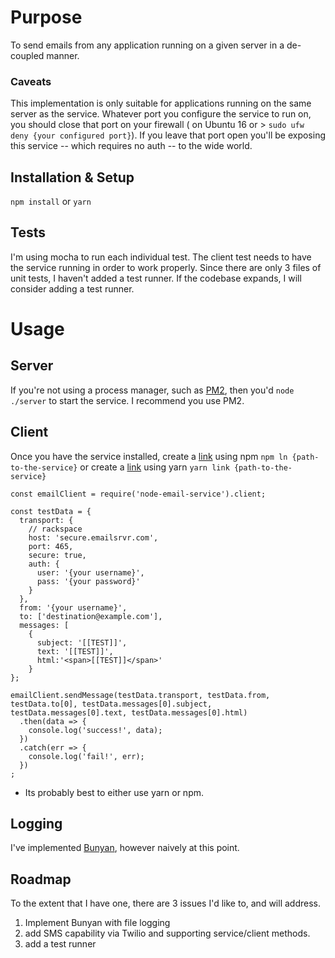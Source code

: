 # Purpose

To send emails from any application running on a given server in a de-coupled manner. 
### Caveats
This implementation is only suitable for applications running on the same server as the service. Whatever port you configure the service to run on, you should close that port on your firewall ( on Ubuntu 16 or > `sudo ufw deny {your configured port}`). If you leave that port open you'll be exposing this service -- which requires no auth -- to the wide world.
## Installation & Setup
`npm install` or `yarn`

## Tests
I'm using mocha to run each individual test. The client test needs to have the service running in order to work properly. Since there are only 3 files of unit tests, I haven't added a test runner. If the codebase expands, I will consider adding a test runner.

# Usage
## Server
If you're not using a process manager, such as [PM2](https://github.com/Unitech/pm2), then you'd `node ./server` to start the service. I recommend you use PM2.

## Client
Once you have the service installed, create a [link](https://docs.npmjs.com/cli/link) using npm `npm ln {path-to-the-service}` or create a [link](https://yarnpkg.com/lang/en/docs/cli/link/) using yarn `yarn link {path-to-the-service}`
```
const emailClient = require('node-email-service').client;

const testData = {
  transport: {
    // rackspace
    host: 'secure.emailsrvr.com',
    port: 465,
    secure: true,
    auth: {
      user: '{your username}',
      pass: '{your password}'
    }
  },
  from: '{your username}',
  to: ['destination@example.com'],
  messages: [
    {
      subject: '[[TEST]]',
      text: '[[TEST]]',
      html:'<span>[[TEST]]</span>'
    }
};

emailClient.sendMessage(testData.transport, testData.from, testData.to[0], testData.messages[0].subject, testData.messages[0].text, testData.messages[0].html)
  .then(data => { 
    console.log('success!', data);
  })
  .catch(err => {
    console.log('fail!', err);
  })
;
```



* Its probably best to either use yarn or npm.


## Logging
I've implemented [Bunyan](https://github.com/trentm/node-bunyan), however naively at this point.


## Roadmap
To the extent that I have one, there are 3 issues I'd like to, and will address.
1) Implement Bunyan with file logging
2) add SMS capability via Twilio and supporting service/client methods.
3) add a test runner
